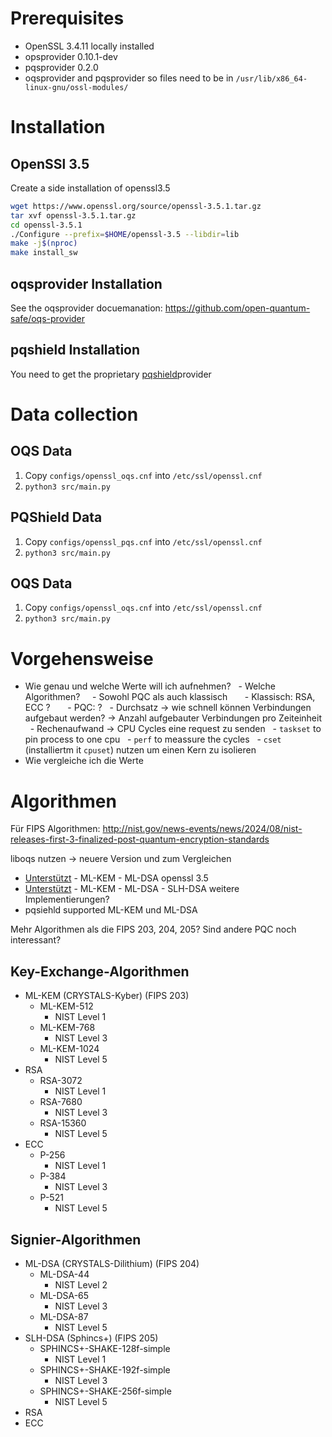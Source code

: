 # Prerequisites
- OpenSSL 3.4.11 locally installed
- opsprovider 0.10.1-dev
- pqsprovider 0.2.0
- oqsprovider and pqsprovider so files need to be in `/usr/lib/x86_64-linux-gnu/ossl-modules/`

# Installation

## OpenSSl 3.5

Create a side installation of openssl3.5
```bash
wget https://www.openssl.org/source/openssl-3.5.1.tar.gz
tar xvf openssl-3.5.1.tar.gz
cd openssl-3.5.1
./Configure --prefix=$HOME/openssl-3.5 --libdir=lib
make -j$(nproc)
make install_sw
```

## oqsprovider Installation

See the oqsprovider docuemanation:
https://github.com/open-quantum-safe/oqs-provider

## pqshield Installation

You need to get the proprietary [pqshield](https://pqshield.com/)provider

# Data collection

## OQS Data

1. Copy `configs/openssl_oqs.cnf` into `/etc/ssl/openssl.cnf`
2. `python3 src/main.py`
## PQShield Data

1. Copy `configs/openssl_pqs.cnf` into `/etc/ssl/openssl.cnf`
2. `python3 src/main.py`

## OQS Data

1. Copy `configs/openssl_oqs.cnf` into `/etc/ssl/openssl.cnf`
2. `python3 src/main.py`

# Vorgehensweise

- Wie genau und welche Werte will ich aufnehmen?
    - Welche Algorithmen?
      - Sowohl PQC als auch klassisch
        - Klassisch: RSA, ECC ?
        - PQC: ?
    - Durchsatz -> wie schnell können Verbindungen aufgebaut werden? $\to$ Anzahl aufgebauter Verbindungen pro Zeiteinheit
    - Rechenaufwand -> CPU Cycles eine request zu senden
    - `taskset` to pin process to one cpu
    - `perf` to meassure the cycles
    - `cset` (installiertm it `cpuset`) nutzen um einen Kern zu isolieren
- Wie vergleiche ich die Werte

# Algorithmen

Für FIPS Algorithmen: http://nist.gov/news-events/news/2024/08/nist-releases-first-3-finalized-post-quantum-encryption-standards

liboqs nutzen $\to$ neuere Version und zum Vergleichen

- [Unterstützt](https://github.com/aws/aws-lc/blob/main/crypto/fipsmodule/PQREADME.md) - ML-KEM - ML-DSA
  openssl 3.5
- [Unterstützt](https://openssl-library.org/post/2025-04-08-openssl-35-final-release/) - ML-KEM - ML-DSA - SLH-DSA
  weitere Implementierungen?
- pqsiehld supported ML-KEM und ML-DSA

Mehr Algorithmen als die FIPS 203, 204, 205? Sind andere PQC noch interessant?

## Key-Exchange-Algorithmen

- ML-KEM (CRYSTALS-Kyber) (FIPS 203)
  - ML-KEM-512
    - NIST Level 1
  - ML-KEM-768
    - NIST Level 3
  - ML-KEM-1024
    - NIST Level 5
- RSA
  - RSA-3072
    - NIST Level 1
  - RSA-7680
    - NIST Level 3
  - RSA-15360
    - NIST Level 5
- ECC
  - P-256
    - NIST Level 1
  - P-384
    - NIST Level 3
  - P-521
    - NIST Level 5

## Signier-Algorithmen

- ML-DSA (CRYSTALS-Dilithium) (FIPS 204)
  - ML-DSA-44
    - NIST Level 2
  - ML-DSA-65
    - NIST Level 3
  - ML-DSA-87
    - NIST Level 5
- SLH-DSA (Sphincs+) (FIPS 205)
  - SPHINCS+-SHAKE-128f-simple
    - NIST Level 1
  - SPHINCS+-SHAKE-192f-simple
    - NIST Level 3
  - SPHINCS+-SHAKE-256f-simple
    - NIST Level 5
- RSA
- ECC
